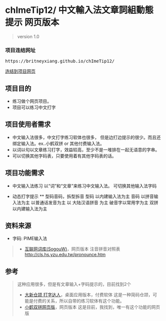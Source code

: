 # chImeTip12/ 中文輸入法文章詞組動態提示 网页版本
>  version 1.0 


### 项目连结网址
<pre>https://britneyxiang.github.io/chImeTip12/</pre>
<a href="https://britneyxiang.github.io/chImeTip12/" target="_blank">连结到项目网页</a>

## 项目目的
* 练习做个网页项目。
* 项目可以练习中文打字

## 项目使用者需求
  * 中文输入法很多，中文打字练习软体也很多，
  但是边打边提示的很少。而且还绑定输入法。ex..小鹤双拼 or 其他付费输入法。
  * 以词以句以文章练习打字，效益较高，至少不是一堆排在一起无语意的字串。
  * 可以切换其他字码表，只要使用着有其他字码表的话。

## 项目功能需求
* 中文输入法练习
以“词”和“文章”来练习中文输入法。
可切换其他输入法字码


* 动态打字提示
** 型码音码，拆型拆音
型码
  以内建输入法为主
音码
    以拼音输入法为主
    以普通话发音为主
    以 大陆汉语拼音 为主
    破音字以常用字为主
    双拼
        以内建输入法为主

## 资料来源
* 字码: PIME输入法
> * [互联网词库(SogouW)](http://www.datatang.com/data/43728)，网页版本
注音拼音对照表
http://cls.hs.yzu.edu.tw/pronounce.htm


## 参考
> 这种应用很多，但是有文章输入+字码提示的，目前找到2个
> * [大新仓颉 打字达人](http://www.eztyping.com.tw/)，桌面应用版本，付费软体
> 这是一种简码仓颉，可能是付费的关系，所以自带的练习软体有这个功能。
> * [小鹤双拼网页版](https://typing.sjz.io/#/keyboard)，网页版本
> 这是目前，我找到，唯一有这个功能的网页版
> 

